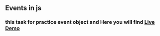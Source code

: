 ## Events in js

### this task for practice event object and Here you will find [Live Demo](https://zenab12.github.io/ITI/javascript/D05/EventObject)
